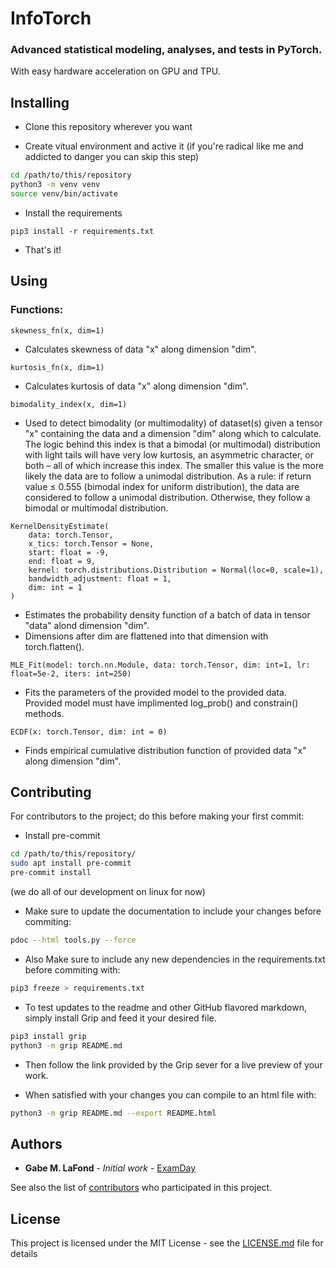 # InfoTorch
### Advanced statistical modeling, analyses, and tests in PyTorch.
With easy hardware acceleration on GPU and TPU.

## Installing
- Clone this repository wherever you want

- Create vitual environment and active it (if you're radical like me and addicted to danger you can skip this step)
```bash
cd /path/to/this/repository
python3 -m venv venv
source venv/bin/activate
```
- Install the requirements
```
pip3 install -r requirements.txt
```
- That's it!

## Using

### Functions:

```python3
skewness_fn(x, dim=1)
```

- Calculates skewness of data "x" along dimension "dim".

```python3
kurtosis_fn(x, dim=1)
```

- Calculates kurtosis of data "x" along dimension "dim".

```python3
bimodality_index(x, dim=1)
```

- Used to detect bimodality (or multimodality) of dataset(s) given a tensor "x" containing the data
  and a dimension "dim" along which to calculate.  The logic behind this index is that a bimodal (or
  multimodal) distribution with light tails will have very low kurtosis, an asymmetric character, or
  both – all of which increase this index.  The smaller this value is the more likely the data are to
  follow a unimodal distribution.  As a rule: if return value ≤ 0.555 (bimodal index for uniform
  distribution), the data are considered to follow a unimodal distribution. Otherwise, they follow a
  bimodal or multimodal distribution.

```python3
KernelDensityEstimate(
	data: torch.Tensor,
	x_tics: torch.Tensor = None,
	start: float = -9,
	end: float = 9,
	kernel: torch.distributions.Distribution = Normal(loc=0, scale=1),
	bandwidth_adjustment: float = 1,
	dim: int = 1
)
```

- Estimates the probability density function of a batch of data in tensor "data" alond dimension "dim".
- Dimensions after dim are flattened into that dimension with torch.flatten().

```python3
MLE_Fit(model: torch.nn.Module, data: torch.Tensor, dim: int=1, lr: float=5e-2, iters: int=250)
```

- Fits the parameters of the provided model to the provided data. Provided model must have implimented log_prob() and constrain() methods.

```python3
ECDF(x: torch.Tensor, dim: int = 0)
```

- Finds empirical cumulative distribution function of provided data "x" along dimension "dim".

## Contributing
For contributors to the project; do this before making your first commit:

- Install pre-commit
```bash
cd /path/to/this/repository/
sudo apt install pre-commit
pre-commit install
```
(we do all of our development on linux for now)

- Make sure to update the documentation to include your changes before commiting:
```bash
pdoc --html tools.py --force
```

- Also Make sure to include any new dependencies in the requirements.txt before commiting with:
```bash
pip3 freeze > requirements.txt
```

- To test updates to the readme and other GitHub flavored markdown, simply install Grip
and feed it your desired file.
```bash
pip3 install grip
python3 -m grip README.md
```

- Then follow the link provided by the Grip sever for a live preview of your work.

- When satisfied with your changes you can compile to an html file with:
```bash
python3 -m grip README.md --export README.html
```


## Authors
* **Gabe M. LaFond** - *Initial work* - [ExamDay](https://github.com/ExamDay)

See also the list of [contributors](https://github.com/ExamDay/InfoTorch/contributors) who participated in this project.

## License
This project is licensed under the MIT License - see the [LICENSE.md](LICENSE.md) file for details
